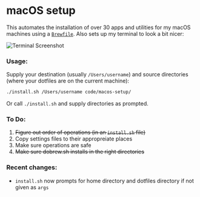 # macOS setup

This automates the installation of over 30 apps and utilities for my macOS machines using a [`Brewfile`][1]. Also sets up my terminal to look a bit nicer:


![Terminal Screenshot](https://i.imgur.com/hLEefX3.png)

### Usage:

Supply your destination (usually `/Users/username`) and source directories (where your dotfiles are on the current machine):

```bash
./install.sh /Users/username code/macos-setup/
```

Or call `./install.sh` and supply directories as prompted.

### To Do:

1. ~~Figure out order of operations (in an `install.sh` file)~~
2. Copy settings files to their appropreiate places
3. Make sure operations are safe
4. ~~Make sure dobrew.sh installs in the right directories~~

### Recent changes:

- `install.sh` now prompts for home directory and dotfiles directory if not given as `args`

[1]: https://github.com/SHxKM/macos-setup/blob/master/Brewfile